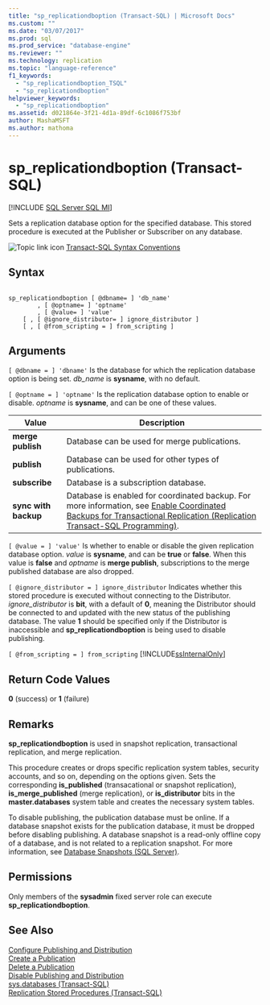 ```yaml
---
title: "sp_replicationdboption (Transact-SQL) | Microsoft Docs"
ms.custom: ""
ms.date: "03/07/2017"
ms.prod: sql
ms.prod_service: "database-engine"
ms.reviewer: ""
ms.technology: replication
ms.topic: "language-reference"
f1_keywords: 
  - "sp_replicationdboption_TSQL"
  - "sp_replicationdboption"
helpviewer_keywords: 
  - "sp_replicationdboption"
ms.assetid: d021864e-3f21-4d1a-89df-6c1086f753bf
author: MashaMSFT
ms.author: mathoma
---
```

# sp_replicationdboption (Transact-SQL)
[!INCLUDE [SQL Server SQL MI](../../includes/applies-to-version/sql-asdbmi.md)]

  Sets a replication database option for the specified database. This stored procedure is executed at the Publisher or Subscriber on any database.  
  
 ![Topic link icon](../../database-engine/configure-windows/media/topic-link.gif "Topic link icon") [Transact-SQL Syntax Conventions](../../t-sql/language-elements/transact-sql-syntax-conventions-transact-sql.md)  
  
## Syntax  
  
```  
  
sp_replicationdboption [ @dbname= ] 'db_name'   
        , [ @optname= ] 'optname'   
        , [ @value= ] 'value'   
    [ , [ @ignore_distributor= ] ignore_distributor ]  
    [ , [ @from_scripting = ] from_scripting ]  
```  
  
## Arguments  
`[ @dbname = ] 'dbname'`
 Is the database for which the replication database option is being set. *db_name* is **sysname**, with no default.  
  
`[ @optname = ] 'optname'`
 Is the replication database option to enable or disable. *optname* is **sysname**, and can be one of these values.  
  
|Value|Description|  
|-----------|-----------------|  
|**merge publish**|Database can be used for merge publications.|  
|**publish**|Database can be used for other types of publications.|  
|**subscribe**|Database is a subscription database.|  
|**sync with backup**|Database is enabled for coordinated backup. For more information, see [Enable Coordinated Backups for Transactional Replication &#40;Replication Transact-SQL Programming&#41;](../../relational-databases/replication/administration/enable-coordinated-backups-for-transactional-replication.md).|  
  
`[ @value = ] 'value'`
 Is whether to enable or disable the given replication database option. *value* is **sysname**, and can be **true** or **false**. When this value is **false** and *optname* is **merge publish**, subscriptions to the merge published database are also dropped.  
  
`[ @ignore_distributor = ] ignore_distributor`
 Indicates whether this stored procedure is executed without connecting to the Distributor. *ignore_distributor* is **bit**, with a default of **0**, meaning the Distributor should be connected to and updated with the new status of the publishing database. The value **1** should be specified only if the Distributor is inaccessible and **sp_replicationdboption** is being used to disable publishing.  
  
`[ @from_scripting = ] from_scripting`
 [!INCLUDE[ssInternalOnly](../../includes/ssinternalonly-md.md)]  
  
## Return Code Values  
 **0** (success) or **1** (failure)  
  
## Remarks  
 **sp_replicationdboption** is used in snapshot replication, transactional replication, and merge replication.  
  
 This procedure creates or drops specific replication system tables, security accounts, and so on, depending on the options given. Sets the corresponding **is_published** (transacational or snapshot replication), **is_merge_published** (merge replication), or **is_distributor** bits in the **master.databases** system table and creates the necessary system tables.  
  
 To disable publishing, the publication database must be online. If a database snapshot exists for the publication database, it must be dropped before disabling publishing. A database snapshot is a read-only offline copy of a database, and is not related to a replication snapshot. For more information, see [Database Snapshots &#40;SQL Server&#41;](../../relational-databases/databases/database-snapshots-sql-server.md).  
  
## Permissions  
 Only members of the **sysadmin** fixed server role can execute **sp_replicationdboption**.  
  
## See Also  
 [Configure Publishing and Distribution](../../relational-databases/replication/configure-publishing-and-distribution.md)   
 [Create a Publication](../../relational-databases/replication/publish/create-a-publication.md)   
 [Delete a Publication](../../relational-databases/replication/publish/delete-a-publication.md)   
 [Disable Publishing and Distribution](../../relational-databases/replication/disable-publishing-and-distribution.md)   
 [sys.databases &#40;Transact-SQL&#41;](../../relational-databases/system-catalog-views/sys-databases-transact-sql.md)   
 [Replication Stored Procedures &#40;Transact-SQL&#41;](../../relational-databases/system-stored-procedures/replication-stored-procedures-transact-sql.md)  
  
  
